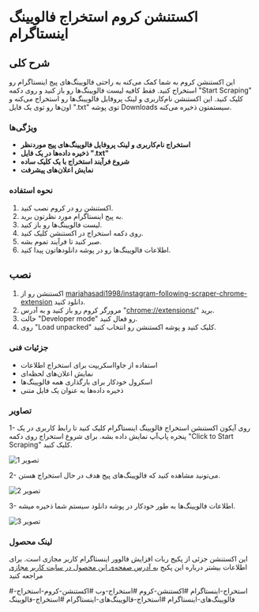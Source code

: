 # اکستنشن کروم استخراج فالویینگ اینستاگرام



## شرح کلی

این اکستنشن کروم به شما کمک می‌کنه به راحتی فالویینگ‌های پیج اینستاگرام رو استخراج کنید. فقط کافیه لیست فالویینگ‌ها رو باز کنید و روی دکمه "Start Scraping" کلیک کنید. این اکستنشن نام‌کاربری و لینک پروفایل فالویینگ‌ها رو استخراج می‌کنه و اون‌ها رو توی یک فایل ".txt" توی پوشه Downloads سیستمتون ذخیره می‌کنه.




### ویژگی‌ها 

*   **استخراج نام‌کاربری و لینک پروفایل فالویینگ‌های پیج موردنظر**
*   **ذخیره داده‌ها در یک فایل ".txt"**
*   **شروع فرآیند استخراج با یک کلیک ساده**
*   **نمایش اعلان‌های پیشرفت**


### نحوه استفاده

1. اکستنشن رو در کروم نصب کنید.
2. به پیج اینستاگرام مورد نظرتون برید.
3. لیست فالویینگ‌ها رو باز کنید.
4. روی دکمه استخراج در اکستنشن کلیک کنید.
5. صبر کنید تا فرآیند تموم بشه.
6. اطلاعات فالویینگ‌ها رو در پوشه دانلودهاتون پیدا کنید.


## نصب

1. اکستنشن رو از [mariahasadi1998/instagram-following-scraper-chrome-extension](https://github.com/mariahasadi1998/instagram-following-scraper-chrome-extension) دانلود کنید.
2. مرورگر کروم رو باز کنید و به آدرس "[chrome://extensions/](chrome://extensions/)" برید.
3. حالت "Developer mode" رو فعال کنید.
4. روی "Load unpacked" کلیک کنید و پوشه اکستنشن رو انتخاب کنید.


### جزئیات فنی

- استفاده از جاوااسکریپت برای استخراج اطلاعات
- نمایش اعلان‌های لحظه‌ای
- اسکرول خودکار برای بارگذاری همه فالویینگ‌ها
- ذخیره داده‌ها به عنوان یک فایل متنی

  

### تصاویر

1- روی آیکون اکستنشن استخراج فالویینگ اینستاگرام کلیک کنید تا رابط کاربری در یک پنجره پاپ‌آپ نمایش داده بشه. برای شروع استخراج روی دکمه "Click to Start Scraping" کلیک کنید.

   ![تصویر 1](screenshot/extension-1.png)

2- می‌تونید مشاهده کنید که فالویینگ‌های پیج هدف در حال استخراج هستن.

   ![تصویر 2](screenshot/extension–2.png)

3- اطلاعات فالویینگ‌ها به طور خودکار در پوشه دانلود سیستم شما ذخیره میشه.

   ![تصویر 3](screenshot/extension–3.png)



### لینک محصول
این اکستنشن جزئی از پکیج ربات افزایش فالوور اینستاگرام کاربر مجازی است. برای اطلاعات بیشتر درباره این پکیج [به آدرس صفحه‌ی این محصول در سایت کاربر مجازی](https://www.v-user.com/fa/محصولات/ربات-اینستاگرام-کاربر-مجازی) مراجعه کنید


#استخراج-اینستاگرام #اکستنشن-کروم #استخراج-وب #اکستنشن-کروم-استخراج-فالویینگ‌های-اینستاگرام #استخراج-فالویینگ‌های-اینستاگرام #استخراج-فالویینگ
